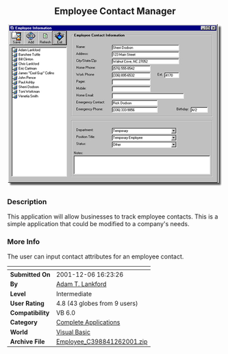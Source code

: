 ﻿<div align="center">

## Employee Contact Manager

<img src="PIC200112616955290.jpg">
</div>

### Description

This application will allow businesses to track employee contacts. This is a simple application that could be modified to a company's needs.
 
### More Info
 
The user can input contact attributes for an employee contact.


<span>             |<span>
---                |---
**Submitted On**   |2001-12-06 16:23:26
**By**             |[Adam T\. Lankford](https://github.com/Planet-Source-Code/PSCIndex/blob/master/ByAuthor/adam-t-lankford.md)
**Level**          |Intermediate
**User Rating**    |4.8 (43 globes from 9 users)
**Compatibility**  |VB 6\.0
**Category**       |[Complete Applications](https://github.com/Planet-Source-Code/PSCIndex/blob/master/ByCategory/complete-applications__1-27.md)
**World**          |[Visual Basic](https://github.com/Planet-Source-Code/PSCIndex/blob/master/ByWorld/visual-basic.md)
**Archive File**   |[Employee\_C398841262001\.zip](https://github.com/Planet-Source-Code/adam-t-lankford-employee-contact-manager__1-29532/archive/master.zip)








